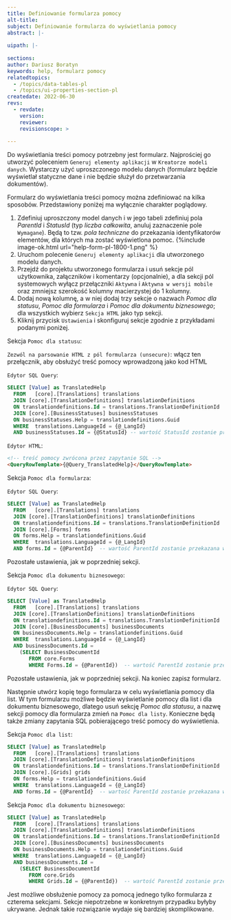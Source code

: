 ```yaml
---
title: Definiowanie formularza pomocy
alt-title:
subject: Definiowanie formularza do wyświetlania pomocy
abstract: |-
  
uipath: |-
  
sections:
author: Dariusz Boratyn
keywords: help, formularz pomocy
relatedtopics:
  - /topics/data-tables-pl
  - /topics/ui-properties-section-pl
createdate: 2022-06-30
revs:
  - revdate: 
    version: 
    reviewer: 
    revisionscope: > 
      
---
```


Do wyświetlania treści pomocy potrzebny jest formularz. Najprościej go utworzyć poleceniem `Generuj elementy aplikacji` w `Kreatorze modeli danych`. Wystarczy użyć uproszczonego modelu danych (formularz będzie wyświetlał statyczne dane i nie będzie służył do przetwarzania dokumentów).

Formularz do wyświetlania treści pomocy można zdefiniować na kilka sposobów. Przedstawiony poniżej ma wyłącznie charakter poglądowy.

1. Zdefiniuj uproszczony model danych i w jego tabeli zdefiniuj pola *ParentId* i *StatusId* (typ *liczba całkowita*, anuluj zaznaczenie pole `Wymagane`). Będą to tzw. *pola techniczne* do przekazania identyfikatorów elementów, dla których ma zostać wyświetlona pomoc.
   {%include image-ok.html url="help-form-pl-1800-1.png" %}
1. Uruchom polecenie `Generuj elementy aplikacji` dla utworzonego modelu danych.
1. Przejdź do projektu utworzonego formularza i usuń sekcje pól użytkownika, załączników i komentarzy (opcjonalnie), a dla sekcji pól systemowych wyłącz przełączniki `Aktywna` i `Aktywna w wersji mobile` oraz zmniejsz szerokość kolumny macierzystej do 1 kolumny.
1. Dodaj nową kolumnę, a w niej dodaj trzy sekcje o nazwach *Pomoc dla statusu*, *Pomoc dla formularza* i *Pomoc dla dokumentu biznesowego*; dla wszystkich wybierz `Sekcja HTML` jako typ sekcji.
1. Kliknij przycisk `Ustawienia` i skonfiguruj sekcje zgodnie z przykładami podanymi poniżej.

Sekcja `Pomoc dla statusu`:  

`Zezwól na parsowanie HTML z pól formularza (unsecure)`: włącz ten przełącznik, aby obsłużyć treść pomocy wprowadzoną jako kod HTML  

`Edytor SQL Query`:
```sql
SELECT [Value] as TranslatedHelp
  FROM   [core].[Translations] translations
  JOIN [core].[TranslationDefinitions] translationDefinitions
  ON translationdefinitions.Id = translations.TranslationDefinitionId
  JOIN [core].[BusinessStatuses] businessStatuses
  ON businessStatuses.Help = translationdefinitions.Guid
  WHERE  translations.LanguageId = {@_LangId}
  AND businessStatuses.Id = {@StatusId} -- wartość StatusId zostanie przekazana w akcji otwierania formularza
```
`Edytor HTML`:

```html
<!-- treść pomocy zwrócona przez zapytanie SQL -->
<QueryRowTemplate>{@Query_TranslatedHelp}</QueryRowTemplate>
```

Sekcja `Pomoc dla formularza`:  

`Edytor SQL Query`:

```sql
SELECT [Value] as TranslatedHelp
  FROM   [core].[Translations] translations
  JOIN [core].[TranslationDefinitions] translationDefinitions
  ON translationdefinitions.Id = translations.TranslationDefinitionId
  JOIN [core].[Forms] forms
  ON forms.Help = translationdefinitions.Guid
  WHERE  translations.LanguageId = {@_LangId}
  AND forms.Id = {@ParentId}  -- wartość ParentId zostanie przekazana w akcji otwierania formularza
```
Pozostałe ustawienia, jak w poprzedniej sekcji.

Sekcja `Pomoc dla dokumentu biznesowego`:  

`Edytor SQL Query`:

```sql
SELECT [Value] as TranslatedHelp
  FROM   [core].[Translations] translations
  JOIN [core].[TranslationDefinitions] translationDefinitions
  ON translationdefinitions.Id = translations.TranslationDefinitionId
  JOIN [core].[BusinessDocuments] businessDocuments
  ON businessDocuments.Help = translationdefinitions.Guid
  WHERE  translations.LanguageId = {@_LangId}
  AND businessDocuments.Id = 
    (SELECT BusinessDocumentId
       FROM core.Forms
       WHERE Forms.Id = {@ParentId})  -- wartość ParentId zostanie przekazana w akcji otwierania formularza
```

Pozostałe ustawienia, jak w poprzedniej sekcji. Na koniec zapisz formularz.

Następnie utwórz kopię tego formularza w celu wyświetlania pomocy dla list. W tym formularzu możliwe będzie wyświetlanie pomocy dla list i dla dokumentu biznesowego, dlatego usuń sekcję *Pomoc dla statusu*, a nazwę sekcji pomocy dla formularza zmień na `Pomoc dla listy`. Konieczne będą także zmiany zapytania SQL pobierającego treść pomocy do wyświetlenia.

Sekcja `Pomoc dla list`:  

```sql
SELECT [Value] as TranslatedHelp
  FROM   [core].[Translations] translations
  JOIN [core].[TranslationDefinitions] translationDefinitions
  ON translationdefinitions.Id = translations.TranslationDefinitionId
  JOIN [core].[Grids] grids
  ON forms.Help = translationdefinitions.Guid
  WHERE  translations.LanguageId = {@_LangId}
  AND forms.Id = {@ParentId}  -- wartość ParentId zostanie przekazana w akcji otwierania formularza
```

Sekcja `Pomoc dla dokumentu biznesowego`:  

```sql
SELECT [Value] as TranslatedHelp
  FROM   [core].[Translations] translations
  JOIN [core].[TranslationDefinitions] translationDefinitions
  ON translationdefinitions.Id = translations.TranslationDefinitionId
  JOIN [core].[BusinessDocuments] businessDocuments
  ON businessDocuments.Help = translationdefinitions.Guid
  WHERE  translations.LanguageId = {@_LangId}
  AND businessDocuments.Id = 
    (SELECT BusinessDocumentId
       FROM core.Grids
       WHERE Grids.Id = {@ParentId})  -- wartość ParentId zostanie przekazana w akcji otwierania formularza
```

Jest możliwe obsłużenie pomocy za pomocą jednego tylko formularza z czterema sekcjami. Sekcje niepotrzebne w konkretnym przypadku byłyby ukrywane. Jednak takie rozwiązanie wydaje się bardziej skomplikowane.
